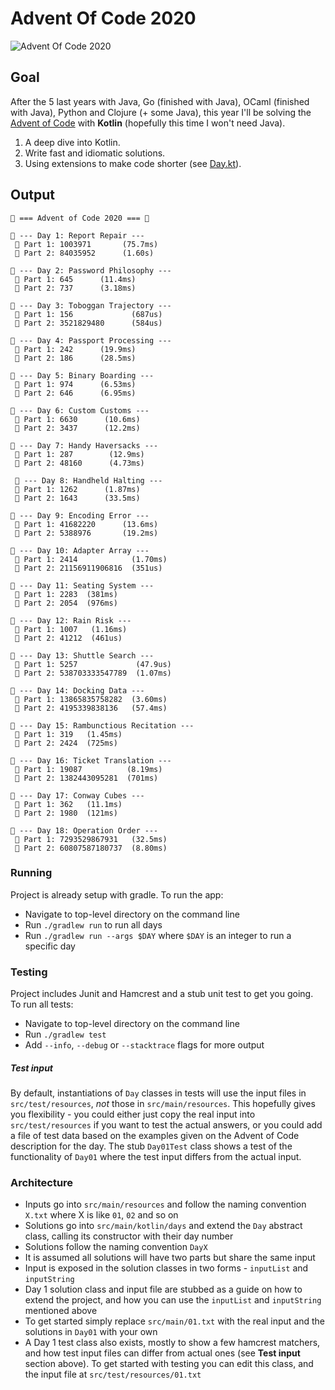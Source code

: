 # Advent Of Code 2020

![Advent Of Code 2020](https://github.com/agrison/advent-of-code-2020/workflows/Advent%20Of%20Code%202020/badge.svg)

## Goal

After the 5 last years with Java, Go (finished with Java), OCaml (finished with Java), Python and Clojure (+ some Java), this year I'll be solving the 
[Advent of Code](https://adventofcode.com/2020) with **Kotlin** (hopefully this time I won't need Java). 

1. A deep dive into Kotlin. 
2. Write fast and idiomatic solutions.
3. Using extensions to make code shorter (see [Day.kt](https://github.com/agrison/advent-of-code-2020/blob/master/src/main/kotlin/days/Day.kt)).

## Output

```text
🎅 === Advent of Code 2020 === 🎅

🎄 --- Day 1: Report Repair --- 
 🌟 Part 1: 1003971       (75.7ms)
 🌟 Part 2: 84035952      (1.60s)

🎄 --- Day 2: Password Philosophy --- 
 🌟 Part 1: 645      (11.4ms)
 🌟 Part 2: 737      (3.18ms)

🎄 --- Day 3: Toboggan Trajectory --- 
 🌟 Part 1: 156             (687us)
 🌟 Part 2: 3521829480      (584us)

🎄 --- Day 4: Passport Processing --- 
 🌟 Part 1: 242      (19.9ms)
 🌟 Part 2: 186      (28.5ms)

🎄 --- Day 5: Binary Boarding --- 
 🌟 Part 1: 974      (6.53ms)
 🌟 Part 2: 646      (6.95ms)

🎄 --- Day 6: Custom Customs --- 
 🌟 Part 1: 6630      (10.6ms)
 🌟 Part 2: 3437      (12.2ms)

🎄 --- Day 7: Handy Haversacks --- 
 🌟 Part 1: 287        (12.9ms)
 🌟 Part 2: 48160      (4.73ms)

 🎄 --- Day 8: Handheld Halting --- 
 🌟 Part 1: 1262      (1.87ms)
 🌟 Part 2: 1643      (33.5ms)

🎄 --- Day 9: Encoding Error --- 
 🌟 Part 1: 41682220      (13.6ms)
 🌟 Part 2: 5388976       (19.2ms)

🎄 --- Day 10: Adapter Array ---
 🌟 Part 1: 2414            (1.70ms)
 🌟 Part 2: 21156911906816  (351us)

🎄 --- Day 11: Seating System ---
 🌟 Part 1: 2283  (381ms)
 🌟 Part 2: 2054  (976ms)

🎄 --- Day 12: Rain Risk ---
 🌟 Part 1: 1007   (1.16ms)
 🌟 Part 2: 41212  (461us)

🎄 --- Day 13: Shuttle Search ---
 🌟 Part 1: 5257             (47.9us)
 🌟 Part 2: 538703333547789  (1.07ms)

🎄 --- Day 14: Docking Data ---
 🌟 Part 1: 13865835758282  (3.60ms)
 🌟 Part 2: 4195339838136   (57.4ms)

🎄 --- Day 15: Rambunctious Recitation ---
 🌟 Part 1: 319   (1.45ms)
 🌟 Part 2: 2424  (725ms)

🎄 --- Day 16: Ticket Translation ---
 🌟 Part 1: 19087          (8.19ms)
 🌟 Part 2: 1382443095281  (701ms)

🎄 --- Day 17: Conway Cubes ---
 🌟 Part 1: 362   (11.1ms)
 🌟 Part 2: 1980  (121ms)

🎄 --- Day 18: Operation Order ---
 🌟 Part 1: 7293529867931   (32.5ms)
 🌟 Part 2: 60807587180737  (8.80ms)
```

### Running

Project is already setup with gradle. To run the app:

* Navigate to top-level directory on the command line
* Run `./gradlew run` to run all days
* Run `./gradlew run --args $DAY` where `$DAY` is an integer to run a specific day

### Testing

Project includes Junit and Hamcrest and a stub unit test to get you going. To run all tests:

* Navigate to top-level directory on the command line
* Run `./gradlew test`
* Add `--info`, `--debug` or `--stacktrace` flags for more output

##### Test input

By default, instantiations of `Day` classes in tests will use the input files in `src/test/resources`, _not_ those in `src/main/resources`.
This hopefully gives you flexibility - you could either just copy the real input into `src/test/resources` if you want to test
the actual answers, or you could add a file of test data based on the examples given on the Advent of Code description for the day.
The stub `Day01Test` class shows a test of the functionality of `Day01` where the test input differs from the actual input.

### Architecture

* Inputs go into `src/main/resources` and follow the naming convention `X.txt` where X is like `01`, `02` and so on
* Solutions go into `src/main/kotlin/days` and extend the `Day` abstract class, calling its constructor with their day number 
* Solutions follow the naming convention `DayX`
* It is assumed all solutions will have two parts but share the same input
* Input is exposed in the solution classes in two forms - `inputList` and `inputString`
* Day 1 solution class and input file are stubbed as a guide on how to extend the project,
and how you can use the `inputList` and `inputString` mentioned above
* To get started simply replace `src/main/01.txt` with the real input and the solutions in `Day01` with your own
* A Day 1 test class also exists, mostly to show a few hamcrest matchers, and how test input files can differ from actual ones (see **Test input** section above).
To get started with testing you can edit this class, and the input file at `src/test/resources/01.txt`
